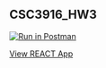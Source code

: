 ## CSC3916_HW3
[![Run in Postman](https://run.pstmn.io/button.svg)](https://app.getpostman.com/run-collection/30fcd5496aea70e36957#?env%5BJWTtoken%5D=W3sia2V5IjoiSldUdG9rZW4iLCJ2YWx1ZSI6bnVsbCwiZW5hYmxlZCI6dHJ1ZX1d)

[View REACT App](https://kaest-csc3916-hw5.herokuapp.com/#/)
